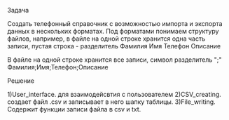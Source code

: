 Задача

Создать телефонный справочник с возможностью импорта и экспорта данных в нескольких форматах. Под форматами понимаем структуру файлов, например, в файле на одной строке хранится одна часть записи, пустая строка - разделитель
Фамилия
Имя
Телефон
Описание

В файле на одной строке хранится все записи, символ разделитель ";"
Фамилия;Имя;Телефон;Описание

Решение

1)User_interface. для взаимодейсвтия с пользователем 
2)CSV_creating. создает файл .csv и записывает в него шапку таблицы.
3)File_writing. Содержит функции записи файла в csv и txt. 
